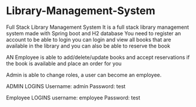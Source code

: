 # Library-Management-System
Full Stack Library Management System 
It is a full stack library management system made with Spring boot and H2 database
You need to register an account to be able to login
you can login and view all books that are available in the library
and you can also be able to reserve the book

AN Employee is able to add/delete/update books and accept reservations if the book is available and place an order for you

Admin is able to change roles, a user can become an employee.

ADMIN LOGINS
Username: admin
Password: test

Employee LOGINS
username: employee
Password: test
